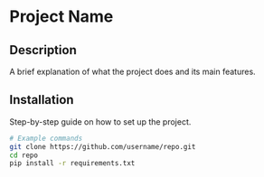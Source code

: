 # Project Name

## Description
A brief explanation of what the project does and its main features.

## Installation
Step-by-step guide on how to set up the project.
```bash
# Example commands
git clone https://github.com/username/repo.git
cd repo
pip install -r requirements.txt
